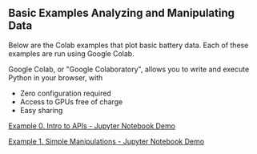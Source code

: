 ## Basic Examples Analyzing and Manipulating Data

Below are the Colab examples that plot basic battery data. Each of these examples are run using Google Colab. 

Google Colab, or "Google Colaboratory", allows you to write and execute Python in your browser, with
- Zero configuration required
- Access to GPUs free of charge
- Easy sharing


[Example 0. Intro to APIs - Jupyter Notebook Demo](https://colab.research.google.com/drive/1I0_EJR6uNo0hpLHfz46oP8szLPNwMboI?usp=sharing)

[Example 1. Simple Manipulations - Jupyter Notebook Demo](https://colab.research.google.com/drive/1AlV8EVjGv4gtwIXgWpz9GJWD-fbkR-VR?usp=sharing)
